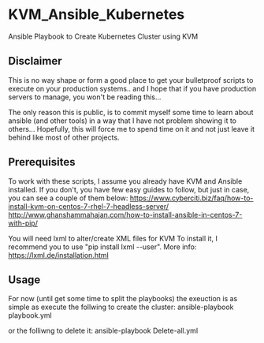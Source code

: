 # KVM_Ansible_Kubernetes #
Ansible Playbook to Create Kubernetes Cluster using KVM

## Disclaimer ##
This is no way shape or form a good place to get your bulletproof scripts to execute on your production systems.. and I hope that if you have production servers to manage, you won't be reading this...

The only reason this is public, is to commit myself some time to learn about ansible (and other tools) in a way that I have not problem showing it to others...
Hopefully, this will force me to spend time on it and not just leave it behind like most of other projects.

## Prerequisites ##
To work with these scripts, I assume you already have KVM and Ansible installed.
If you don't, you have few easy guides to follow, but just in case, you can see a couple of them below:
https://www.cyberciti.biz/faq/how-to-install-kvm-on-centos-7-rhel-7-headless-server/
http://www.ghanshammahajan.com/how-to-install-ansible-in-centos-7-with-pip/

You will need lxml to alter/create XML files for KVM
To install it, I recommend you to use "pip install lxml --user". More info: 
https://lxml.de/installation.html

## Usage ##

For now (until get some time to split the playbooks) the exeuction is as simple as execute the follwing to create the cluster:
ansible-playbook playbook.yml

or the folliwng to delete it:
ansible-playbook Delete-all.yml
